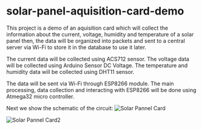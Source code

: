 # solar-panel-aquisition-card-demo
This project is a demo of an aquisition card which will collect the information about the current, voltage, humidity and temperature of a solar panel then, the data will be organized into packets and sent to a central server via Wi-Fi to store it in the database to use it later.

The current data will be collected using ACS712 sensor.
The voltage data will be collected using Arduino Sensor DC Voltage.
The temperature and humidity data will be collected using DHT11 sensor.

The data will be sent via Wi-Fi through ESP8266 module.
The main processing, data collection and interacting with ESP8266 will be done using Atmega32 micro controller.

Next we show the schematic of the circuit:
![Solar Pannel Card](https://user-images.githubusercontent.com/110384824/207528741-4acc0cbd-9e07-4483-ac8e-0ce912aa0f03.jpg)

![Solar Pannel Card2](https://user-images.githubusercontent.com/110384824/207528781-70f15611-213e-473a-aca8-f04e4ea0db5b.jpg)
